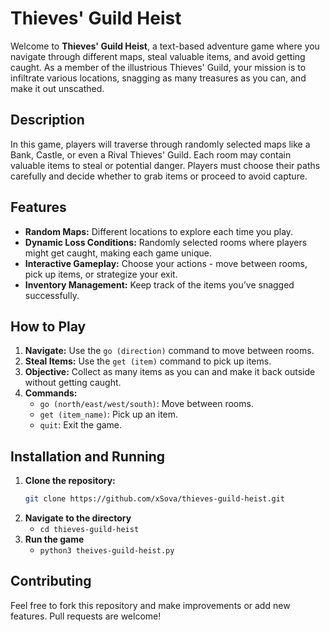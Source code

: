# Thieves' Guild Heist

Welcome to **Thieves' Guild Heist**, a text-based adventure game where you navigate through different maps, steal valuable items, and avoid getting caught. As a member of the illustrious Thieves' Guild, your mission is to infiltrate various locations, snagging as many treasures as you can, and make it out unscathed.

## Description

In this game, players will traverse through randomly selected maps like a Bank, Castle, or even a Rival Thieves' Guild. Each room may contain valuable items to steal or potential danger. Players must choose their paths carefully and decide whether to grab items or proceed to avoid capture.

## Features

- **Random Maps:** Different locations to explore each time you play.
- **Dynamic Loss Conditions:** Randomly selected rooms where players might get caught, making each game unique.
- **Interactive Gameplay:** Choose your actions - move between rooms, pick up items, or strategize your exit.
- **Inventory Management:** Keep track of the items you’ve snagged successfully.

## How to Play

1. **Navigate:** Use the `go (direction)` command to move between rooms.
2. **Steal Items:** Use the `get (item)` command to pick up items.
3. **Objective:** Collect as many items as you can and make it back outside without getting caught.
4. **Commands:**
   - `go (north/east/west/south)`: Move between rooms.
   - `get (item_name)`: Pick up an item.
   - `quit`: Exit the game.

## Installation and Running

1. **Clone the repository:**
   ```bash
   git clone https://github.com/xSova/thieves-guild-heist.git
2. **Navigate to the directory**
   - `cd thieves-guild-heist`
3. **Run the game**
   - `python3 theives-guild-heist.py`

## Contributing

Feel free to fork this repository and make improvements or add new features. Pull requests are welcome!

